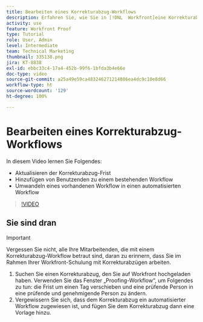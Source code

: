 ```yaml
---
title: Bearbeiten eines Korrekturabzug-Workflows
description: Erfahren Sie, wie Sie in [!DNL  Workfront]eine Korrekturabzug-Frist aktualisieren, Benutzende zu einem bestehenden Workflow hinzufügen und einen bestehenden Workflow in einen automatisierten Workflow umwandeln.
activity: use
feature: Workfront Proof
type: Tutorial
role: User, Admin
level: Intermediate
team: Technical Marketing
thumbnail: 335138.png
jira: KT-8838
exl-id: ebbc33c4-17a4-452b-99f6-1bfda3b4e66e
doc-type: video
source-git-commit: a25a49e59ca483246271214886ea4dc9c10e8d66
workflow-type: ht
source-wordcount: '129'
ht-degree: 100%

---
```


# Bearbeiten eines Korrekturabzug-Workflows

In diesem Video lernen Sie Folgendes:

* Aktualisieren der Korrekturabzug-Frist
* Hinzufügen von Benutzenden zu einem bestehenden Workflow
* Umwandeln eines vorhandenen Workflow in einen automatisierten Workflow

>[!VIDEO](https://video.tv.adobe.com/v/335138/?quality=12&learn=on)

## Sie sind dran

>[!IMPORTANT]
>
>Vergessen Sie nicht, alle Ihre Mitarbeitenden, die mit einem Korrekturabzug-Workflow betraut sind, daran zu erinnern, dass Sie im Rahmen Ihrer Workfront-Schulung mit Korrekturabzügen arbeiten.

1. Suchen Sie einen Korrekturabzug, den Sie auf Workfront hochgeladen haben. Verwenden Sie das Fenster „Proofing-Workflow“, um Folgendes zu tun: die Frist um einen Tag verschieben und eine prüfende Person in eine prüfende und genehmigende Person zu ändern.
1. Vergewissern Sie sich, dass dem Korrekturabzug ein automatisierter Workflow zugewiesen ist, und fügen Sie dem Korrekturabzug dann eine Vorlage hinzu.



<!--
## Learn more
* Add stages and users to an automated workflow on a proof
* Convert a basic workflow to an automated workflow on a proof
* Create or edit an automated workflow for an existing proof
* Edit proof stages and reviewers
-->
